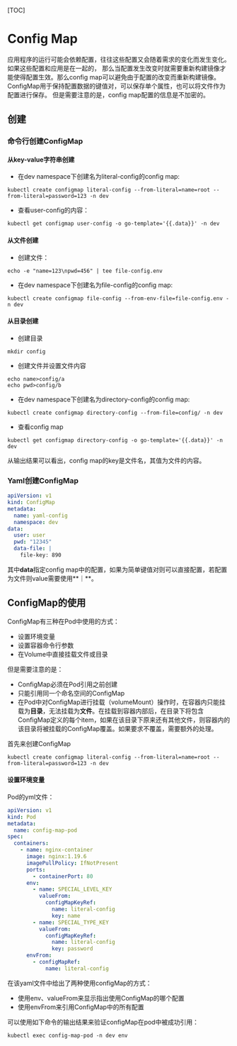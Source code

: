 [TOC]
# Config Map
应用程序的运行可能会依赖配置，往往这些配置又会随着需求的变化而发生变化。如果这些配置和应用是在一起的，
那么当配置发生改变时就需要重新构建镜像才能使得配置生效。那么config map可以避免由于配置的改变而重新构建镜像。
ConfigMap用于保持配置数据的键值对，可以保存单个属性，也可以将文件作为配置进行保存。
但是需要注意的是，config map配置的信息是不加密的。
## 创建
### 命令行创建ConfigMap
#### 从key-value字符串创建
- 在dev namespace下创建名为literal-config的config map:
```
kubectl create configmap literal-config --from-literal=name=root --from-literal=password=123 -n dev
```
- 查看user-config的内容：
```
kubectl get configmap user-config -o go-template='{{.data}}' -n dev
```
#### 从文件创建 
- 创建文件：
```
echo -e "name=123\npwd=456" | tee file-config.env
```
- 在dev namespace下创建名为file-config的config map:
```shell script
kubectl create configmap file-config --from-env-file=file-config.env -n dev
```
#### 从目录创建
- 创建目录
```shell script
mkdir config
```
- 创建文件并设置文件内容
```shell script
echo name>config/a
echo pwd>config/b
```
- 在dev namespace下创建名为directory-config的config map:
```shell script
kubectl create configmap directory-config --from-file=config/ -n dev
```
- 查看config map
```shell script
kubectl get configmap directory-config -o go-template='{{.data}}' -n dev
```
从输出结果可以看出，config map的key是文件名，其值为文件的内容。

### Yaml创建ConfigMap
```yaml
apiVersion: v1
kind: ConfigMap
metadata:
  name: yaml-config
  namespace: dev
data:
  user: user
  pwd: "12345"
  data-file: |
    file-key: 890
```

其中**data**指定config map中的配置，如果为简单键值对则可以直接配置，若配置为文件则value需要使用**｜**。

## ConfigMap的使用
ConfigMap有三种在Pod中使用的方式：
* 设置环境变量
* 设置容器命令行参数
* 在Volume中直接挂载文件或目录

但是需要注意的是：
* ConfigMap必须在Pod引用之前创建
* 只能引用同一个命名空间的ConfigMap
* 在Pod中对ConfigMap进行挂载（volumeMount）操作时，在容器内只能挂载为**目录**，无法挂载为**文件**。在挂载到容器内部后，在目录下将包含
ConfigMap定义的每个item，如果在该目录下原来还有其他文件，则容器内的该目录将被挂载的ConfigMap覆盖。如果要求不覆盖，需要额外的处理。

首先来创建ConfigMap
```shell script
kubectl create configmap literal-config --from-literal=name=root --from-literal=password=123 -n dev
```
#### 设置环境变量
Pod的yml文件：
```yaml
apiVersion: v1
kind: Pod
metadata:
  name: config-map-pod
spec:
  containers:
    - name: nginx-container
      image: nginx:1.19.6
      imagePullPolicy: IfNotPresent
      ports:
        - containerPort: 80
      env:
        - name: SPECIAL_LEVEL_KEY
          valueFrom:
            configMapKeyRef:
              name: literal-config
              key: name
        - name: SPECIAL_TYPE_KEY
          valueFrom:
            configMapKeyRef:
              name: literal-config
              key: password
      envFrom:
        - configMapRef:
            name: literal-config
```
在该yaml文件中给出了两种使用configMap的方式：
* 使用env、valueFrom来显示指出使用ConfigMap的哪个配置
* 使用envFrom来引用ConfigMap中的所有配置

可以使用如下命令的输出结果来验证configMap在pod中被成功引用：
```shell script
kubectl exec config-map-pod -n dev env
```





